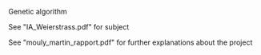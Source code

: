 Genetic algorithm

See "IA_Weierstrass.pdf" for subject

See "mouly_martin_rapport.pdf" for further explanations about the project
